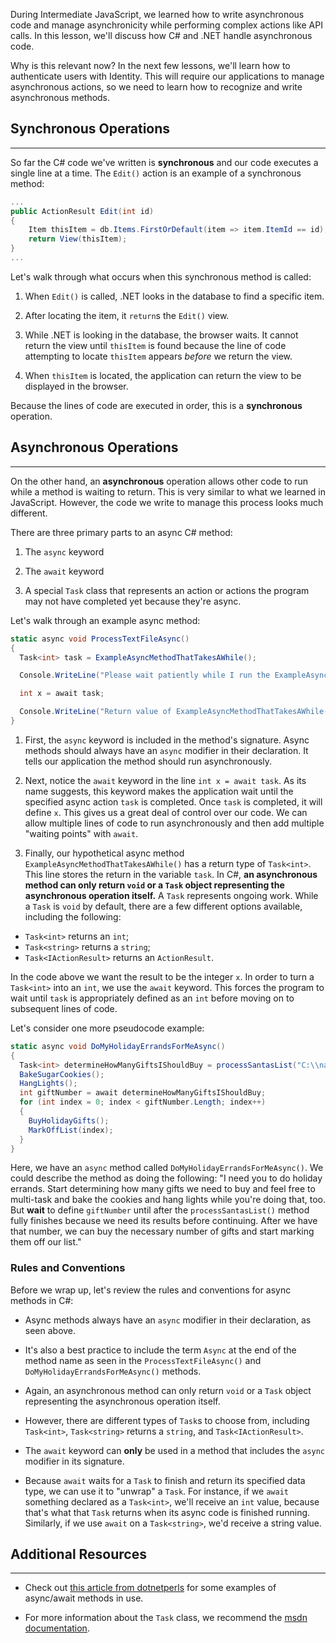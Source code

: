 During Intermediate JavaScript, we learned how to write asynchronous code and manage asynchronicity while performing complex actions like API calls. In this lesson, we'll discuss how C# and .NET handle asynchronous code.

Why is this relevant now? In the next few lessons, we'll learn how to authenticate users with Identity. This will require our applications to manage asynchronous actions, so we need to learn how to recognize and write asynchronous methods.

## Synchronous Operations
---

So far the C# code we've written is **synchronous** and our code executes a single line at a time. The `Edit()` action is an example of a synchronous method:

```csharp
...
public ActionResult Edit(int id)
{
    Item thisItem = db.Items.FirstOrDefault(item => item.ItemId == id);
    return View(thisItem);
}
...
```

Let's walk through what occurs when this synchronous method is called:

1. When `Edit()` is called, .NET looks in the database to find a specific item.

2. After locating the item, it `return`s the `Edit()` view.

3. While .NET is looking in the database, the browser waits. It cannot return the view until `thisItem` is found because the line of code attempting to locate `thisItem` appears _before_ we return the view.

4. When `thisItem` is located, the application can return the view to be displayed in the browser.

Because the lines of code are executed in order, this is a **synchronous** operation.

## Asynchronous Operations
---

On the other hand, an **asynchronous** operation allows other code to run while a method is waiting to return.
This is very similar to what we learned in JavaScript. However, the code we write to manage this process looks much different.

There are three primary parts to an async C# method:

1. The `async` keyword

2. The `await` keyword

3. A special `Task` class that represents an action or actions the program may not have completed yet because they're async.

Let's walk through an example async method:

```csharp
static async void ProcessTextFileAsync()
{
  Task<int> task = ExampleAsyncMethodThatTakesAWhile();

  Console.WriteLine("Please wait patiently while I run the ExampleAsyncMethodThatTakesAWhile().");

  int x = await task;

  Console.WriteLine("Return value of ExampleAsyncMethodThatTakesAWhile(): " + x);
}
```

1. First, the `async` keyword is included in the method's signature. Async methods should always have an `async` modifier in their declaration. It tells our application the method should run asynchronously.

2. Next, notice the `await` keyword in the line `int x = await task`. As its name suggests, this keyword makes the application wait until the specified async action `task` is completed. Once `task` is completed, it will define `x`. This gives us a great deal of control over our code. We can allow multiple lines of code to run asynchronously and then add multiple "waiting points" with `await`.

3. Finally, our hypothetical async method `ExampleAsyncMethodThatTakesAWhile()` has a return type of `Task<int>`. This line stores the return in the variable `task`. In C#, **an asynchronous method can only return `void` or a `Task` object representing the asynchronous operation itself.** A `Task` represents ongoing work. While a `Task` is `void` by default, there are a few different options available, including the following:
  * `Task<int>` returns an `int`;
  * `Task<string>` returns a `string`;
  * `Task<IActionResult>` returns an `ActionResult`.
  
In the code above we want the result to be the integer `x`. In order to turn a `Task<int>` into an `int`, we use the `await` keyword. This forces the program to wait until `task` is appropriately defined as an `int` before moving on to subsequent lines of code.

Let's consider one more pseudocode example:

```csharp
static async void DoMyHolidayErrandsForMeAsync()
{
  Task<int> determineHowManyGiftsIShouldBuy = processSantasList("C:\\naughty_or_nice.txt");
  BakeSugarCookies();
  HangLights();
  int giftNumber = await determineHowManyGiftsIShouldBuy;
  for (int index = 0; index < giftNumber.Length; index++)
  {
    BuyHolidayGifts();
    MarkOffList(index);
  }
}
```

Here, we have an `async` method called `DoMyHolidayErrandsForMeAsync()`. We could describe the method as doing the following: "I need you to do holiday errands. Start determining how many gifts we need to buy and feel free to multi-task and bake the cookies and hang lights while you're doing that, too. But **wait** to define `giftNumber` until after the `processSantasList()` method fully finishes because we need its results before continuing. After we have that number, we can buy the necessary number of gifts and start marking them off our list."

### Rules and Conventions

Before we wrap up, let's review the rules and conventions for async methods in C#:

* Async methods always have an `async` modifier in their declaration, as seen above.

* It's also a best practice to include the term `Async` at the end of the method name as seen in the `ProcessTextFileAsync()` and `DoMyHolidayErrandsForMeAsync()` methods.

* Again, an asynchronous method can only return `void` or a `Task` object representing the asynchronous operation itself.

* However, there are different types of `Task`s to choose from, including `Task<int>`, `Task<string>` returns a `string`, and `Task<IActionResult>`.

* The `await` keyword can **only** be used in a method that includes the `async` modifier in its signature.

* Because `await` waits for a `Task` to finish and return its specified data type, we can use it to "unwrap" a `Task`. For instance, if we `await` something declared as a `Task<int>`, we'll receive an `int` value, because that's what that `Task` returns when its async code is finished running. Similarly, if we use `await` on a `Task<string>`, we'd receive a string value.

## Additional Resources
---

* Check out [this article from dotnetperls](http://www.dotnetperls.com/async) for some examples of async/await methods in use.

* For more information about the `Task` class, we recommend the [msdn documentation](https://msdn.microsoft.com/en-us/library/system.threading.tasks.task.aspx).
